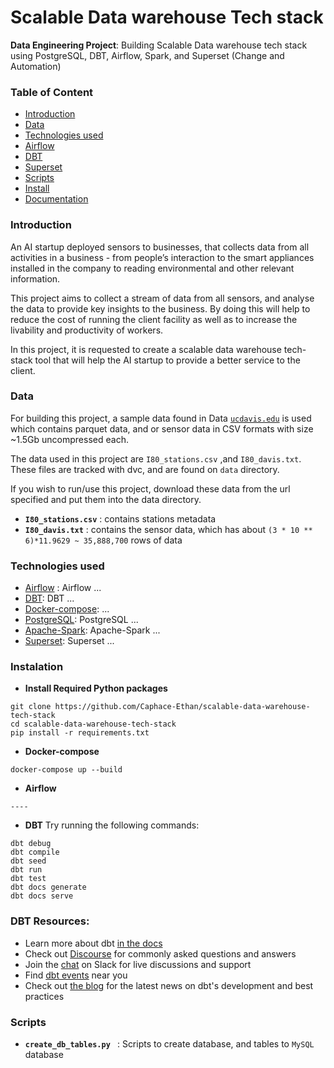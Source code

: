 # Scalable Data warehouse Tech stack
 **Data Engineering Project**: Building Scalable Data warehouse tech stack using PostgreSQL, DBT, Airflow, Spark, and Superset (Change and Automation)

### Table of Content

- [Introduction](#introduction)
- [Data](#data)
- [Technologies used](#technologies-used)
- [Airflow](#airflow)
- [DBT](#dbt)
- [Superset](#superset)
- [Scripts](#scripts)
- [Install](#instalation)
- [Documentation](#documentation)


### Introduction

An AI startup deployed sensors to businesses, that collects data from all activities in a business - from people’s interaction to the smart appliances installed in the company to reading environmental and other relevant information. 

This project aims to collect a stream of data from all sensors, and analyse the data to provide key insights to the business. 
By doing this will help to reduce the cost of running the client facility as well as to increase the livability and productivity of workers. 

In this project, it is requested to create a scalable data warehouse tech-stack tool that will help the AI startup to provide a better service to the client.


### Data

For building this project, a sample data found in Data [`ucdavis.edu`](https://anson.ucdavis.edu/~clarkf/) is used which contains parquet data, and or sensor data in CSV formats with size ~1.5Gb uncompressed each.

The data used in this project are `I80_stations.csv` ,and `I80_davis.txt`. These files are tracked with dvc, and are found on `data` directory.

If you wish to run/use this project, download these data from the url specified and put them into the data directory.

- **`I80_stations.csv`** : contains stations metadata
- **`I80_davis.txt`** : contains the sensor data, which has about `(3 * 10 ** 6)*11.9629 ~ 35,888,700` rows of data

### Technologies used

- [Airflow](#) : Airflow ...
- [DBT](#): DBT ...
- [Docker-compose](#):  ...
- [PostgreSQL](#): PostgreSQL ...
- [Apache-Spark](#): Apache-Spark ...
- [Superset](#): Superset ...





### Instalation

- **Install Required Python packages**

```
git clone https://github.com/Caphace-Ethan/scalable-data-warehouse-tech-stack
cd scalable-data-warehouse-tech-stack
pip install -r requirements.txt
```

- **Docker-compose**

```
docker-compose up --build
```

- **Airflow**

```
----
```

- **DBT**
Try running the following commands:

```
dbt debug
dbt compile
dbt seed
dbt run
dbt test
dbt docs generate
dbt docs serve
```

### DBT Resources:
- Learn more about dbt [in the docs](https://docs.getdbt.com/docs/introduction)
- Check out [Discourse](https://discourse.getdbt.com/) for commonly asked questions and answers
- Join the [chat](http://slack.getdbt.com/) on Slack for live discussions and support
- Find [dbt events](https://events.getdbt.com) near you
- Check out [the blog](https://blog.getdbt.com/) for the latest news on dbt's development and best practices


### Scripts

- **`create_db_tables.py `** : Scripts to create database, and tables to `MySQL` database
